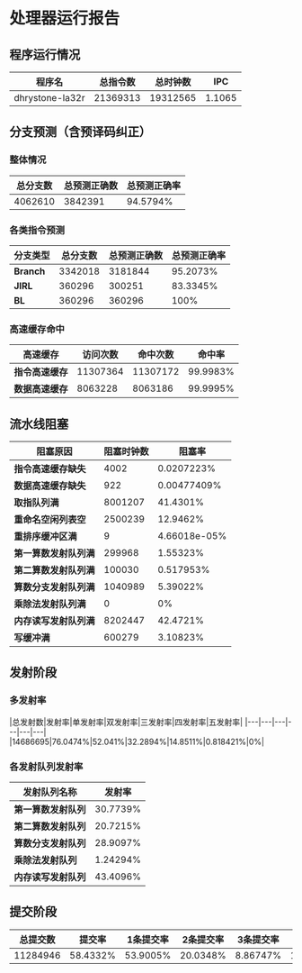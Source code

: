# 处理器运行报告
## 程序运行情况
|程序名|总指令数|总时钟数|IPC|
|---|---|---|---|
|dhrystone-la32r|21369313|19312565|1.1065|

## 分支预测（含预译码纠正）
### 整体情况
|总分支数|总预测正确数|总预测正确率|
|---|---|---|
|4062610|3842391|94.5794%|

### 各类指令预测
|分支类型|总分支数|总预测正确数|总预测正确率|
|---|---|---|---|
|**Branch**| 3342018 | 3181844 | 95.2073%|
|**JIRL**| 360296 | 300251 | 83.3345%|
|**BL**| 360296 | 360296 | 100%|

### 高速缓存命中
|高速缓存|访问次数|命中次数|命中率|
|---|---|---|---|
|**指令高速缓存**| 11307364 | 11307172 | 99.9983%|
|**数据高速缓存**| 8063228 | 8063186 | 99.9995%|
## 流水线阻塞
|阻塞原因|阻塞时钟数|阻塞率|
|---|---|---|
|**指令高速缓存缺失**| 4002 | 0.0207223%|
|**数据高速缓存缺失**| 922 | 0.00477409%|
|**取指队列满**| 8001207 | 41.4301%|
|**重命名空闲列表空**|2500239 | 12.9462%|
|**重排序缓冲区满**|9 | 4.66018e-05%|
|**第一算数发射队列满**|299968 | 1.55323%|
|**第二算数发射队列满**|100030 | 0.517953%|
|**算数分支发射队列满**|1040989 | 5.39022%|
|**乘除法发射队列满**|0 | 0%|
|**内存读写发射队列满**|8202447 | 42.4721%|
|**写缓冲满**|600279 | 3.10823%|

## 发射阶段
### 多发射率
|总发射数|发射率|单发射率|双发射率|三发射率|四发射率|五发射率|
|---|---|---|---|---|---|
|14686695|76.0474%|52.041%|32.2894%|14.8511%|0.818421%|0%|

### 各发射队列发射率
|发射队列名称|发射率|
|---|---|
|**第一算数发射队列**|30.7739%|
|**第二算数发射队列**|20.7215%|
|**算数分支发射队列**|28.9097%|
|**乘除法发射队列**|1.24294%|
|**内存读写发射队列**|43.4096%|

## 提交阶段
|总提交数|提交率|1条提交率|2条提交率|3条提交率|4条提交率|
|---|---|---|---|---|---|
|11284946|58.4332%|53.9005%|20.0348%|8.86747%|17.1971%|
